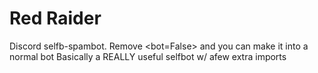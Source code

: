 # Red Raider

Discord selfb-spambot. Remove <bot=False> and you can make it into a normal bot
Basically a REALLY useful selfbot w/ afew extra imports
